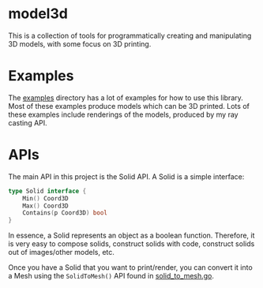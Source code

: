 # model3d

This is a collection of tools for programmatically creating and manipulating 3D models, with some focus on 3D printing.

# Examples

The [examples](examples) directory has a lot of examples for how to use this library. Most of these examples produce models which can be 3D printed. Lots of these examples include renderings of the models, produced by my ray casting API.

# APIs

The main API in this project is the Solid API. A Solid is a simple interface:

```go
type Solid interface {
	Min() Coord3D
	Max() Coord3D
	Contains(p Coord3D) bool
}
```

In essence, a Solid represents an object as a boolean function. Therefore, it is very easy to compose solids, construct solids with code, construct solids out of images/other models, etc.

Once you have a Solid that you want to print/render, you can convert it into a Mesh using the `SolidToMesh()` API found in [solid_to_mesh.go](solid_to_mesh.go).
